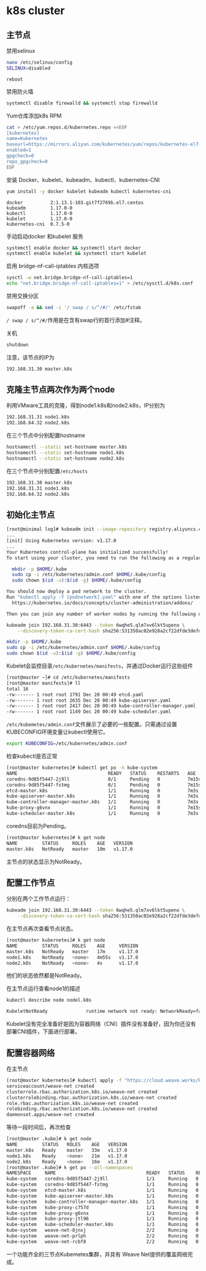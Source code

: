 # k8s cluster

## 主节点

禁用selinux

```bash
nano /etc/selinux/config
SELINUX=disabled
```

```
reboot
```

禁用防火墙

```bash
systemctl disable firewalld && systemctl stop firewalld
```

Yum仓库添加k8s RPM

```bash
cat > /etc/yum.repos.d/kubernetes.repo <<EOF 
[kubernetes] 
name=Kubernetes 
baseurl=https://mirrors.aliyun.com/kubernetes/yum/repos/kubernetes-el7-x86_64 
enabled=1 
gpgcheck=0 
repo_gpgcheck=0 
EOF
```

安装 Docker、kubelet、kubeadm、kubectl、kubernetes-CNI

```bash
yum install -y docker kubelet kubeadm kubectl kubernetes-cni
```

```
docker          2:1.13.1-103.git7f2769b.el7.centos   
kubeadm         1.17.0-0                              
kubectl         1.17.0-0                             
kubelet         1.17.0-0                           
kubernetes-cni  0.7.5-0             
```

手动启动docker 和kubelet 服务

```bash
systemctl enable docker && systemctl start docker
systemctl enable kubelet && systemctl start kubelet
```

启用 bridge-nf-call-iptables 内核选项

```bash
sysctl -w net.bridge.bridge-nf-call-iptables=1
echo "net.bridge.bridge-nf-call-iptables=1" > /etc/sysctl.d/k8s.conf
```

禁用交换分区

```bash
swapoff -a && sed -i '/ swap / s/^/#/' /etc/fstab
```

`/ swap / s/^/#/`作用是在含有swap行的首行添加#注释。

关机

```bash
shutdown
```

注意，该节点的IP为

```bash
192.168.31.30 master.k8s
```

## 克隆主节点两次作为两个node

利用VMware工具的克隆，得到node1.k8s和node2.k8s，IP分别为

```bash
192.168.31.31 node1.k8s
192.168.64.32 node2.k8s
```

在三个节点中分别配置hostname

```bash
hostnamectl --static set-hostname master.k8s
hostnamectl --static set-hostname node1.k8s
hostnamectl --static set-hostname node2.k8s
```

在三个节点中分别配置`/etc/hosts`

```bash
192.168.31.30 master.k8s
192.168.31.31 node1.k8s
192.168.64.32 node2.k8s
```

## 初始化主节点

```bash
[root@minimal log]# kubeadm init --image-repository registry.aliyuncs.com/google_containers 
...
[init] Using Kubernetes version: v1.17.0
...
Your Kubernetes control-plane has initialized successfully!
To start using your cluster, you need to run the following as a regular user:

  mkdir -p $HOME/.kube
  sudo cp -i /etc/kubernetes/admin.conf $HOME/.kube/config
  sudo chown $(id -u):$(id -g) $HOME/.kube/config

You should now deploy a pod network to the cluster.
Run "kubectl apply -f [podnetwork].yaml" with one of the options listed at:
  https://kubernetes.io/docs/concepts/cluster-administration/addons/

Then you can join any number of worker nodes by running the following on each as root:

kubeadm join 192.168.31.30:6443 --token 6wqhe5.qlm7xv6lkt5upeno \
    --discovery-token-ca-cert-hash sha256:531350ac02e928a2cf22dfde3defd83e5929f0d61219a0a985cc3eb9db6d3e18 
```
```bash
mkdir -p $HOME/.kube
sudo cp -i /etc/kubernetes/admin.conf $HOME/.kube/config
sudo chown $(id -u):$(id -g) $HOME/.kube/config
```

Kubelet会监控目录`/etc/kubernetes/manifests`，并通过Docker运行这些组件

```bash
[root@master ~]# cd /etc/kubernetes/manifests
[root@master manifests]# ll
total 16
-rw------- 1 root root 1791 Dec 20 00:49 etcd.yaml
-rw------- 1 root root 2635 Dec 20 00:49 kube-apiserver.yaml
-rw------- 1 root root 2417 Dec 20 00:49 kube-controller-manager.yaml
-rw------- 1 root root 1149 Dec 20 00:49 kube-scheduler.yaml
```

`/etc/kubemetes/admin.conf`文件展示了必要的一些配置。只需通过设置KUBECONFIG环境变量让kubectl使用它。

```bash
export KUBECONFIG=/etc/kubernetes/admin.conf
```

检查kubectl是否正常

```bash
[root@master kubernetes]# kubectl get po -n kube-system
NAME                                 READY   STATUS    RESTARTS   AGE
coredns-9d85f5447-2j9ll              0/1     Pending   0          7m15s
coredns-9d85f5447-fstmg              0/1     Pending   0          7m15s
etcd-master.k8s                      1/1     Running   0          7m3s
kube-apiserver-master.k8s            1/1     Running   0          7m3s
kube-controller-manager-master.k8s   1/1     Running   0          7m3s
kube-proxy-g6vnx                     1/1     Running   0          7m15s
kube-scheduler-master.k8s            1/1     Running   0          7m3s
```

coredns目前为Pending。

```bash
[root@master kubernetes]# k get node
NAME         STATUS     ROLES    AGE   VERSION
master.k8s   NotReady   master   10m   v1.17.0
```

主节点的状态显示为NotReady。

## 配置工作节点

分别在两个工作节点运行：

```bash
kubeadm join 192.168.31.30:6443 --token 6wqhe5.qlm7xv6lkt5upeno \
    --discovery-token-ca-cert-hash sha256:531350ac02e928a2cf22dfde3defd83e5929f0d61219a0a985cc3eb9db6d3e18 
```

在主节点再次查看节点状态。

```bash
[root@master kubernetes]# k get node
NAME         STATUS     ROLES    AGE     VERSION
master.k8s   NotReady   master   17m     v1.17.0
node1.k8s    NotReady   <none>   4m55s   v1.17.0
node2.k8s    NotReady   <none>   4s      v1.17.0
```

他们的状态依然都是NotReady。

在主节点运行查看node1的描述

```bash
kubectl describe node nodel.k8s
```

```bash
KubeletNotReady              runtime network not ready: NetworkReady=false reason:NetworkPluginNotReady message:docker: network plugin is not ready: cni config uninitialized
```

Kubelet没有完全准备好是因为容器网络（CNI）插件没有准备好，因为你还没有部署CNI插件，下面进行部署。

## 配置容器网络

在主节点

```bash
[root@master kubernetes]# kubectl apply -f "https://cloud.weave.works/k8s/net?k8s-version=$(kubectl version | base64 | tr -d '\n')"
serviceaccount/weave-net created
clusterrole.rbac.authorization.k8s.io/weave-net created
clusterrolebinding.rbac.authorization.k8s.io/weave-net created
role.rbac.authorization.k8s.io/weave-net created
rolebinding.rbac.authorization.k8s.io/weave-net created
daemonset.apps/weave-net created
```

等待一段时间后，再次检查

```bash
[root@master .kube]# k get node
NAME         STATUS   ROLES    AGE   VERSION
master.k8s   Ready    master   33m   v1.17.0
node1.k8s    Ready    <none>   21m   v1.17.0
node2.k8s    Ready    <none>   16m   v1.17.0
[root@master .kube]# k get po --all-namespaces
NAMESPACE     NAME                                 READY   STATUS    RESTARTS   AGE
kube-system   coredns-9d85f5447-2j9ll              1/1     Running   0          33m
kube-system   coredns-9d85f5447-fstmg              1/1     Running   0          33m
kube-system   etcd-master.k8s                      1/1     Running   0          33m
kube-system   kube-apiserver-master.k8s            1/1     Running   0          33m
kube-system   kube-controller-manager-master.k8s   1/1     Running   0          33m
kube-system   kube-proxy-c757d                     1/1     Running   0          16m
kube-system   kube-proxy-g6vnx                     1/1     Running   0          33m
kube-system   kube-proxy-jtl96                     1/1     Running   0          21m
kube-system   kube-scheduler-master.k8s            1/1     Running   0          33m
kube-system   weave-net-8jnxj                      2/2     Running   0          10m
kube-system   weave-net-prlph                      2/2     Running   0          10m
kube-system   weave-net-rcbf8                      2/2     Running   0          10m
```

一个功能齐全的三节点Kubemetes集群，并具有
Weave Net提供的覆盖网络完成。